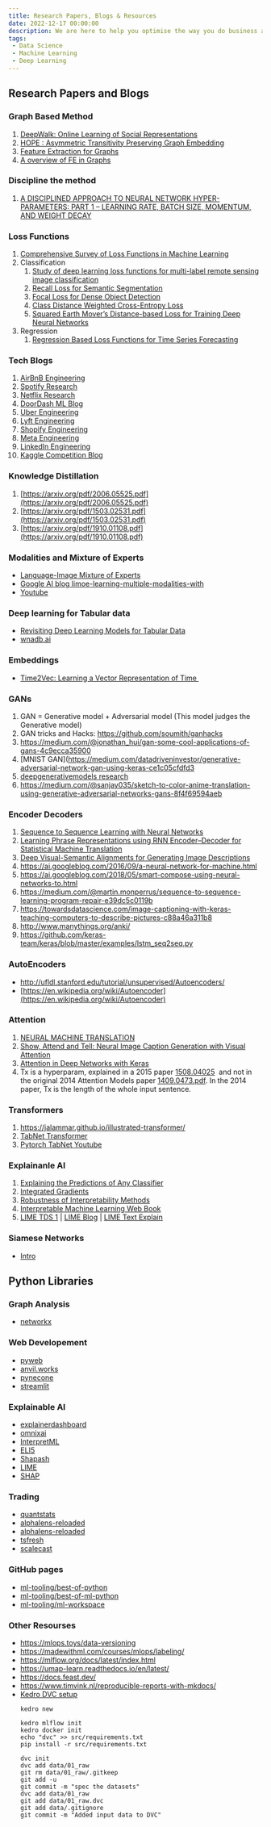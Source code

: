```yaml
---
title: Research Papers, Blogs & Resources
date: 2022-12-17 00:00:00
description: We are here to help you optimise the way you do business and scale your business to the globe using Quality Data, Machine Learning and Automation.
tags: 
 - Data Science
 - Machine Learning
 - Deep Learning
---
```


## Research Papers and Blogs

### Graph Based Method
1. [DeepWalk: Online Learning of Social Representations](http://www.perozzi.net/publications/14_kdd_deepwalk.pdf)
2. [HOPE : Asymmetric Transitivity Preserving Graph Embedding](https://www.kdd.org/kdd2016/papers/files/rfp0184-ouA.pdf)
3. [Feature Extraction for Graphs](https://towardsdatascience.com/feature-extraction-for-graphs-625f4c5fb8cd)
4. [A overview of FE in Graphs](https://www.mdpi.com/2504-4990/2/4/36)

### Discipline the method
1. [A DISCIPLINED APPROACH TO NEURAL NETWORK HYPER-PARAMETERS: PART 1 – LEARNING RATE, BATCH SIZE, MOMENTUM, AND WEIGHT DECAY](https://arxiv.org/pdf/1803.09820.pdf)

### Loss Functions
1. [Comprehensive Survey of Loss Functions in Machine Learning](https://faculty.ist.psu.edu/vhonavar/Courses/ds310/lossfunc.pdf)
2. Classification
	1. [Study of deep learning loss functions for multi-label remote sensing image classification](https://arxiv.org/pdf/2009.13935.pdf)
	2. [Recall Loss for Semantic Segmentation](https://paperswithcode.com/paper/striking-the-right-balance-recall-loss-for)
	3. [Focal Loss for Dense Object Detection](https://paperswithcode.com/method/focal-loss)
	4. [Class Distance Weighted Cross-Entropy Loss](https://paperswithcode.com/paper/class-distance-weighted-cross-entropy-loss)
	5. [Squared Earth Mover’s Distance-based Loss for Training Deep Neural Networks](https://www.arxiv-vanity.com/papers/1611.05916/)
3. Regression
	1. [Regression Based Loss Functions for Time Series Forecasting](https://arxiv.org/pdf/2211.02989.pdf)

### Tech Blogs
1. [AirBnB Engineering](https://medium.com/airbnb-engineering)
2. [Spotify Research](https://research.atspotify.com/blog/)
3. [Netflix Research](https://research.netflix.com/)
4. [DoorDash ML Blog](https://doordash.engineering/category/data-science-and-machine-learning/)
5. [Uber Engineering](https://www.uber.com/blog/honolulu/engineering/)
6. [Lyft Engineering](https://eng.lyft.com/tagged/data-science)
7. [Shopify Engineering](https://shopify.engineering/topics/data-science-engineering)
8. [Meta Engineering](https://engineering.fb.com/)
9. [LinkedIn Engineering](https://engineering.linkedin.com/blog) 
10. [Kaggle Competition Blog](https://medium.com/kaggle-blog/tagged/kaggle-competition)

### Knowledge Distillation
1. [https://arxiv.org/pdf/2006.05525.pdf](https://arxiv.org/pdf/2006.05525.pdf)  
2. [https://arxiv.org/pdf/1503.02531.pdf](https://arxiv.org/pdf/1503.02531.pdf)  
3. [https://arxiv.org/pdf/1910.01108.pdf](https://arxiv.org/pdf/1910.01108.pdf)

### Modalities and Mixture of Experts
- [Language-Image Mixture of Experts](https://arxiv.org/abs/2206.02770)
- [Google AI blog limoe-learning-multiple-modalities-with](https://ai.googleblog.com/2022/06/limoe-learning-multiple-modalities-with.html)
- [Youtube](https://youtu.be/i-V33KEwX00?list=PLINDPtcaHmLY83C5TRf9-icEeW_jwTAIa)

### Deep learning for Tabular data
- [Revisiting Deep Learning Models for Tabular Data](https://arxiv.org/pdf/2106.11959.pdf)
- [wnadb.ai](https://wandb.ai/sauravm/RTDL/reports/Revisiting-Deep-Learning-Models-for-Tabular-Data--VmlldzoxNDE1Njk0)

### Embeddings
- [Time2Vec: Learning a Vector Representation of Time ](https://arxiv.org/pdf/1907.05321.pdf)

### GANs
1. GAN = Generative model + Adversarial model (This model judges the Generative model)
2. GAN tricks and Hacks: https://github.com/soumith/ganhacks
3. https://medium.com/@jonathan_hui/gan-some-cool-applications-of-gans-4c9ecca35900
4. [MNIST GAN](https://medium.com/datadriveninvestor/generative-adversarial-network-gan-using-keras-ce1c05cfdfd3
5. [deepgenerativemodels research](https://deepgenerativemodels.github.io/)
6. https://medium.com/@sanjay035/sketch-to-color-anime-translation-using-generative-adversarial-networks-gans-8f4f69594aeb

### Encoder Decoders 
1. [Sequence to Sequence Learning with Neural Networks](https://arxiv.org/abs/1409.3215)
2. [Learning Phrase Representations using RNN Encoder–Decoder for Statistical Machine Translation](https://arxiv.org/abs/1406.1078)
3. [Deep Visual-Semantic Alignments for Generating Image Descriptions](https://arxiv.org/abs/1412.2306)
4. https://ai.googleblog.com/2016/09/a-neural-network-for-machine.html
5. https://ai.googleblog.com/2018/05/smart-compose-using-neural-networks-to.html
6. https://medium.com/@martin.monperrus/sequence-to-sequence-learning-program-repair-e39dc5c0119b
7. https://towardsdatascience.com/image-captioning-with-keras-teaching-computers-to-describe-pictures-c88a46a311b8
8. http://www.manythings.org/anki/
9. https://github.com/keras-team/keras/blob/master/examples/lstm_seq2seq.py

### AutoEncoders
- http://ufldl.stanford.edu/tutorial/unsupervised/Autoencoders/
- [https://en.wikipedia.org/wiki/Autoencoder](https://en.wikipedia.org/wiki/Autoencoder)

### Attention
1. [NEURAL MACHINE TRANSLATION](https://arxiv.org/pdf/1409.0473.pdf)
2. [Show, Attend and Tell: Neural Image Caption Generation with Visual Attention](https://arxiv.org/pdf/1502.03044.pdf)
3. [Attention in Deep Networks with Keras](https://towardsdatascience.com/light-on-math-ml-attention-with-keras-dc8dbc1fad39)
4. Tx is a hyperparam, explained in a 2015 paper [1508.04025](https://arxiv.org/pdf/1409.0473.pdf)  and not in the original 2014 Attention Models paper [1409.0473.pdf](https://arxiv.org/pdf/1409.0473.pdf). In the 2014 paper, Tx is the length of the whole input sentence.  

### Transformers
1. https://jalammar.github.io/illustrated-transformer/
2. [TabNet Transformer](https://paperswithcode.com/method/tabnet)
3. [Pytorch TabNet Youtube](https://www.youtube.com/watch?v=ysBaZO8YmX8&ab_channel=AbhishekThakur)

### Explainanle AI
1. [Explaining the Predictions of Any Classifier](https://arxiv.org/pdf/1602.04938.pdf)
2. [Integrated Gradients](https://www.tensorflow.org/tutorials/interpretability/integrated_gradients)
3. [Robustness of Interpretability Methods](https://arxiv.org/pdf/1806.08049.pdf)
4. [Interpretable Machine Learning Web Book](https://christophm.github.io/interpretable-ml-book/index.html)
5. [LIME TDS 1](https://towardsdatascience.com/lime-how-to-interpret-machine-learning-models-with-python-94b0e7e4432e) | [LIME Blog](https://towardsdatascience.com/interpreting-image-classification-model-with-lime-1e7064a2f2e5) | [LIME Text Explain](https://towardsdatascience.com/what-makes-your-question-insincere-in-quora-26ee7658b010)

### Siamese Networks
- [Intro](https://towardsdatascience.com/siamese-networks-introduction-and-implementation-2140e3443dee)

## Python Libraries

### Graph Analysis
- [networkx](https://networkx.org/documentation/stable/reference/index.html)

### Web Developement 
- [pyweb](https://www.pyweb.io/index.html)
- [anvil.works](https://anvil.works/)
- [pynecone](https://pynecone.io/)
- [streamlit](https://streamlit.io/)

### Explainable AI
- [explainerdashboard](https://explainerdashboard.readthedocs.io/en/latest/index.html)
- [omnixai](https://opensource.salesforce.com/OmniXAI/latest/index.html)
- [InterpretML](https://interpret.ml/docs/getting-started)
- [ELI5](https://eli5.readthedocs.io/en/latest/)
- [Shapash](https://shapash.readthedocs.io/en/latest/)
- [LIME](https://lime-ml.readthedocs.io/en/latest/)
- [SHAP](https://shap.readthedocs.io/en/latest/)

### Trading
- [quantstats](https://github.com/ranaroussi/quantstats)
- [alphalens-reloaded](https://github.com/stefan-jansen/alphalens-reloaded)
- [alphalens-reloaded](https://github.com/stefan-jansen/alphalens-reloaded)
- [tsfresh](https://tsfresh.readthedocs.io/en/latest/text/forecasting.html#parameters-and-implementation-notes)
- [scalecast](https://scalecast.readthedocs.io/en/latest/)

### GitHub pages
- [ml-tooling/best-of-python](https://github.com/ml-tooling/best-of-python)
- [ml-tooling/best-of-ml-python](https://github.com/ml-tooling/best-of-ml-python)
- [ml-tooling/ml-workspace](https://github.com/ml-tooling/ml-workspace)

### Other Resourses
- https://mlops.toys/data-versioning
- https://madewithml.com/courses/mlops/labeling/
- https://mlflow.org/docs/latest/index.html
- https://umap-learn.readthedocs.io/en/latest/
- https://docs.feast.dev/
- https://www.timvink.nl/reproducible-reports-with-mkdocs/
- [Kedro DVC setup](https://youtu.be/ZTrFpeTCnc0)
	```
	kedro new
	```
	```
	kedro mlflow init
	kedro docker init
	echo "dvc" >> src/requirements.txt
	pip install -r src/requirements.txt
	```
	```
	dvc init
	dvc add data/01_raw
	git rm data/01_raw/.gitkeep
	git add -u
	git commit -m "spec the datasets"
	dvc add data/01_raw
	git add data/01_raw.dvc
	git add data/.gitignore
	git commit -m "Added input data to DVC"
	```
